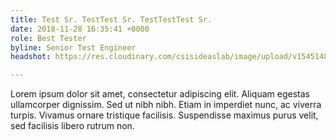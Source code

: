 ```yaml
---
title: Test Sr. TestTest Sr. TestTestTest Sr.
date: 2018-11-28 16:35:41 +0000
role: Best Tester
byline: Senior Test Engineer
headshot: https://res.cloudinary.com/csisideaslab/image/upload/v1545148645/ocean/Anon.jpg

---
```

Lorem ipsum dolor sit amet, consectetur adipiscing elit. Aliquam egestas ullamcorper dignissim. Sed ut nibh nibh. Etiam in imperdiet nunc, ac viverra turpis. Vivamus ornare tristique facilisis. Suspendisse maximus purus velit, sed facilisis libero rutrum non.